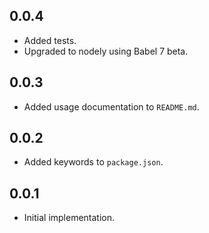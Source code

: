 ## 0.0.4

*   Added tests.
*   Upgraded to nodely using Babel 7 beta.

## 0.0.3

*   Added usage documentation to `README.md`.

## 0.0.2

*   Added keywords to `package.json`.

## 0.0.1

*   Initial implementation.
